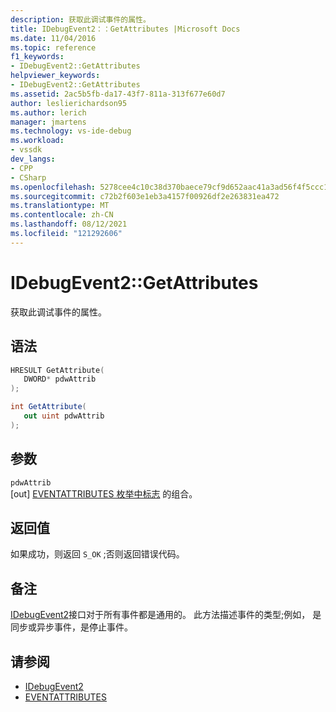 ```yaml
---
description: 获取此调试事件的属性。
title: IDebugEvent2：：GetAttributes |Microsoft Docs
ms.date: 11/04/2016
ms.topic: reference
f1_keywords:
- IDebugEvent2::GetAttributes
helpviewer_keywords:
- IDebugEvent2::GetAttributes
ms.assetid: 2ac5b5fb-da17-43f7-811a-313f677e60d7
author: leslierichardson95
ms.author: lerich
manager: jmartens
ms.technology: vs-ide-debug
ms.workload:
- vssdk
dev_langs:
- CPP
- CSharp
ms.openlocfilehash: 5278cee4c10c38d370baece79cf9d652aac41a3ad56f4f5ccc18ea25cac7a4ff
ms.sourcegitcommit: c72b2f603e1eb3a4157f00926df2e263831ea472
ms.translationtype: MT
ms.contentlocale: zh-CN
ms.lasthandoff: 08/12/2021
ms.locfileid: "121292606"
---
```

# <a name="idebugevent2getattributes"></a>IDebugEvent2::GetAttributes
获取此调试事件的属性。

## <a name="syntax"></a>语法

```cpp
HRESULT GetAttribute( 
   DWORD* pdwAttrib
);
```

```csharp
int GetAttribute( 
   out uint pdwAttrib
);
```

## <a name="parameters"></a>参数
`pdwAttrib`\
[out] [EVENTATTRIBUTES 枚举中标志](../../../extensibility/debugger/reference/eventattributes.md) 的组合。

## <a name="return-value"></a>返回值
 如果成功，则返回 `S_OK` ;否则返回错误代码。

## <a name="remarks"></a>备注
 [IDebugEvent2](../../../extensibility/debugger/reference/idebugevent2.md)接口对于所有事件都是通用的。 此方法描述事件的类型;例如， 是同步或异步事件，是停止事件。

## <a name="see-also"></a>请参阅
- [IDebugEvent2](../../../extensibility/debugger/reference/idebugevent2.md)
- [EVENTATTRIBUTES](../../../extensibility/debugger/reference/eventattributes.md)
